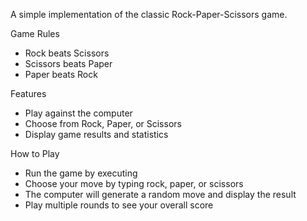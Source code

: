A simple implementation of the classic Rock-Paper-Scissors game.

Game Rules
  * Rock beats Scissors
  * Scissors beats Paper
  * Paper beats Rock


Features
  * Play against the computer
  * Choose from Rock, Paper, or Scissors
  * Display game results and statistics


How to Play
  * Run the game by executing 
  * Choose your move by typing rock, paper, or scissors
  * The computer will generate a random move and display the result
  * Play multiple rounds to see your overall score
